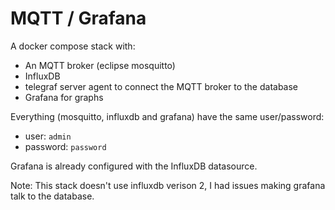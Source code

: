 # MQTT / Grafana

A docker compose stack with:

- An MQTT broker (eclipse mosquitto)
- InfluxDB
- telegraf server agent to connect the MQTT broker to the database
- Grafana for graphs

Everything (mosquitto, influxdb and grafana) have the same user/password:

- user: `admin`
- password: `password`

Grafana is already configured with the InfluxDB datasource.

Note: This stack doesn't use influxdb verison 2, I had issues making grafana
talk to the database.
